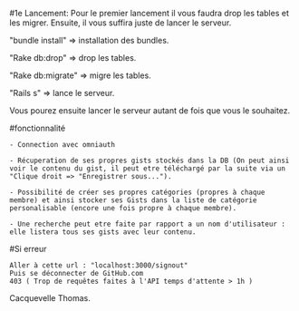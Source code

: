 #1e Lancement:
  Pour le premier lancement il vous faudra drop les tables et les migrer. Ensuite, il vous suffira juste de lancer le serveur. 
  
  "bundle install" => installation des bundles.
  
  "Rake db:drop" => drop les tables.
  
  "Rake db:migrate" => migre les tables.
  
  "Rails s" => lance le serveur.

Vous pourez ensuite lancer le serveur autant de fois que vous le souhaitez.

#fonctionnalité

    - Connection avec omniauth
    
    - Récuperation de ses propres gists stockés dans la DB (On peut ainsi voir le contenu du gist, il peut etre téléchargé par la suite via un "Clique droit => "Enregistrer sous...").
    
    - Possibilité de créer ses propres catégories (propres à chaque membre) et ainsi stocker ses Gists dans la liste de catégorie personalisable (encore une fois propre à chaque membre).
    
    - Une recherche peut etre faite par rapport a un nom d'utilisateur : elle listera tous ses gists avec leur contenu.


#Si erreur
    
    Aller à cette url : "localhost:3000/signout"
    Puis se déconnecter de GitHub.com
    403 ( Trop de requêtes faites à l'API temps d'attente > 1h )
  
Cacquevelle Thomas.
